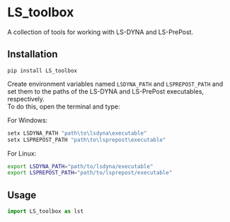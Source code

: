 # LS_toolbox
A collection of tools for working with LS-DYNA and LS-PrePost.

## Installation
`pip install LS_toolbox`

Create environment variables named `LSDYNA_PATH` and `LSPREPOST_PATH` and set them to the paths of the LS-DYNA and LS-PrePost executables, respectively.\
To do this, open the terminal and type:

For Windows:
```bash
setx LSDYNA_PATH "path\to\lsdyna\executable"
setx LSPREPOST_PATH "path\to\lsprepost\executable"
```
For Linux:
```bash
export LSDYNA_PATH="path/to/lsdyna/executable"
export LSPREPOST_PATH="path/to/lsprepost/executable"
```

## Usage
```python
import LS_toolbox as lst
```